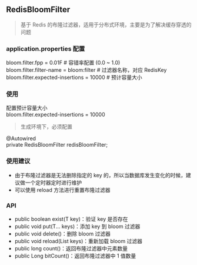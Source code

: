 ## RedisBloomFilter

> 基于 Redis 的布隆过滤器，适用于分布式环境，主要是为了解决缓存穿透的问题

### application.properties 配置
bloom.filter.fpp = 0.01F # 容错率配置 (0.0 ~ 1.0)  
bloom.filter.filter-name = bloom:filter # 过滤器名称，对应 RedisKey  
bloom.filter.expected-insertions = 10000 # 预计容量大小

### 使用
配置预计容量大小  
bloom.filter.expected-insertions = 10000 
> 生成环境下，必须配置

@Autowired  
private RedisBloomFilter<Integer> redisBloomFilter;

### 使用建议
- 由于布隆过滤器是无法删除指定的 key 的，所以当数据库发生变化的时候，建议做一个定时器定时进行维护  
- 可以使用 reload 方法进行重置布隆过滤器


### API
- public boolean exist(T key)：验证 key 是否存在
- public void put(T... keys)：添加 key 到 bloom 过滤器
- public void delete()：删除 bloom 过滤器
- public void reload(List<T> keys)：重新加载 bloom 过滤器
- public long count()：返回布隆过滤器中元素数量
- public Long bitCount()：返回布隆过滤器中 1 值数量

